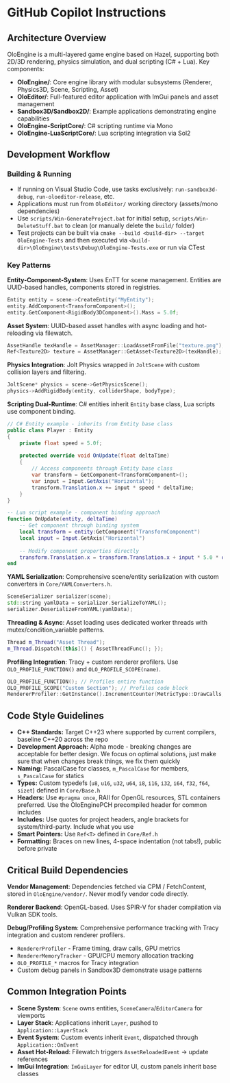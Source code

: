 # GitHub Copilot Instructions

## Architecture Overview

OloEngine is a multi-layered game engine based on Hazel, supporting both 2D/3D rendering, physics simulation, and dual scripting (C# + Lua). Key components:

- **OloEngine/**: Core engine library with modular subsystems (Renderer, Physics3D, Scene, Scripting, Asset)
- **OloEditor/**: Full-featured editor application with ImGui panels and asset management
- **Sandbox3D/Sandbox2D/**: Example applications demonstrating engine capabilities
- **OloEngine-ScriptCore/**: C# scripting runtime via Mono
- **OloEngine-LuaScriptCore/**: Lua scripting integration via Sol2

## Development Workflow

### Building & Running
- If running on Visual Studio Code, use tasks exclusively: `run-sandbox3d-debug`, `run-oloeditor-release`, etc.
- Applications must run from `OloEditor/` working directory (assets/mono dependencies)
- Use `scripts/Win-GenerateProject.bat` for initial setup, `scripts/Win-DeleteStuff.bat` to clean (or manually delete the `build/` folder)
- Test projects can be built via `cmake --build <build-dir> --target OloEngine-Tests` and then executed via `<build-dir>\OloEngine\tests\Debug\OloEngine-Tests.exe` or run via CTest
### Key Patterns

**Entity-Component-System**: Uses EnTT for scene management. Entities are UUID-based handles, components stored in registries.
```cpp
Entity entity = scene->CreateEntity("MyEntity");
entity.AddComponent<TransformComponent>();
entity.GetComponent<RigidBody3DComponent>().Mass = 5.0f;
```

**Asset System**: UUID-based asset handles with async loading and hot-reloading via filewatch.
```cpp
AssetHandle texHandle = AssetManager::LoadAssetFromFile("texture.png");
Ref<Texture2D> texture = AssetManager::GetAsset<Texture2D>(texHandle);
```

**Physics Integration**: Jolt Physics wrapped in `JoltScene` with custom collision layers and filtering.
```cpp
JoltScene* physics = scene->GetPhysicsScene();
physics->AddRigidBody(entity, colliderShape, bodyType);
```

**Scripting Dual-Runtime**: C# entities inherit `Entity` base class, Lua scripts use component binding.

```csharp
// C# Entity example - inherits from Entity base class
public class Player : Entity
{
    private float speed = 5.0f;
    
    protected override void OnUpdate(float deltaTime)
    {
        // Access components through Entity base class
        var transform = GetComponent<TransformComponent>();
        var input = Input.GetAxis("Horizontal");
        transform.Translation.x += input * speed * deltaTime;
    }
}
```

```lua
-- Lua script example - component binding approach
function OnUpdate(entity, deltaTime)
    -- Get component through binding system
    local transform = entity:GetComponent("TransformComponent")
    local input = Input.GetAxis("Horizontal")
    
    -- Modify component properties directly
    transform.Translation.x = transform.Translation.x + input * 5.0 * deltaTime
end
```

**YAML Serialization**: Comprehensive scene/entity serialization with custom converters in `Core/YAMLConverters.h`.
```cpp
SceneSerializer serializer(scene);
std::string yamlData = serializer.SerializeToYAML();
serializer.DeserializeFromYAML(yamlData);
```

**Threading & Async**: Asset loading uses dedicated worker threads with mutex/condition_variable patterns.
```cpp
Thread m_Thread("Asset Thread");
m_Thread.Dispatch([this]() { AssetThreadFunc(); });
```

**Profiling Integration**: Tracy + custom renderer profilers. Use `OLO_PROFILE_FUNCTION()` and `OLO_PROFILE_SCOPE(name)`.
```cpp
OLO_PROFILE_FUNCTION(); // Profiles entire function
OLO_PROFILE_SCOPE("Custom Section"); // Profiles code block
RendererProfiler::GetInstance().IncrementCounter(MetricType::DrawCalls, 1);
```

## Code Style Guidelines

- **C++ Standards:** Target C++23 where supported by current compilers, baseline C++20 across the repo
- **Development Approach:** Alpha mode - breaking changes are acceptable for better design. We focus on optimal solutions, just make sure that when changes break things, we fix them quickly
- **Naming:** PascalCase for classes, `m_PascalCase` for members, `s_PascalCase` for statics
- **Types:** Custom typedefs (`u8`, `u16`, `u32`, `u64`, `i8`, `i16`, `i32`, `i64`, `f32`, `f64`, `sizet`) defined in `Core/Base.h`
- **Headers:** Use `#pragma once`, RAII for OpenGL resources, STL containers preferred. Use the OloEnginePCH precompiled header for common includes
- **Includes:** Use quotes for project headers, angle brackets for system/third-party. Include what you use
- **Smart Pointers:** Use `Ref<T>` defined in `Core/Ref.h`
- **Formatting:** Braces on new lines, 4-space indentation (not tabs!), public before private

## Critical Build Dependencies

**Vendor Management**: Dependencies fetched via CPM / FetchContent, stored in `OloEngine/vendor/`. Never modify vendor code directly.

**Renderer Backend**: OpenGL-based. Uses SPIR-V for shader compilation via Vulkan SDK tools.

**Debug/Profiling System**: Comprehensive performance tracking with Tracy integration and custom renderer profilers.
- `RendererProfiler` - Frame timing, draw calls, GPU metrics
- `RendererMemoryTracker` - GPU/CPU memory allocation tracking
- `OLO_PROFILE_*` macros for Tracy integration
- Custom debug panels in Sandbox3D demonstrate usage patterns

## Common Integration Points

- **Scene System**: `Scene` owns entities, `SceneCamera`/`EditorCamera` for viewports
- **Layer Stack**: Applications inherit `Layer`, pushed to `Application::LayerStack`  
- **Event System**: Custom events inherit `Event`, dispatched through `Application::OnEvent`
- **Asset Hot-Reload**: Filewatch triggers `AssetReloadedEvent` → update references
- **ImGui Integration**: `ImGuiLayer` for editor UI, custom panels inherit base classes
